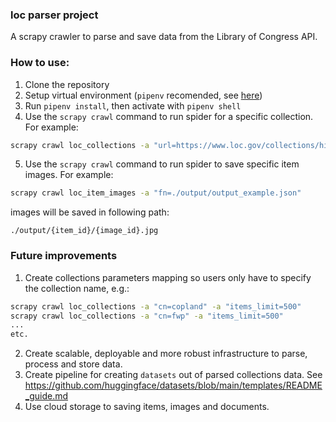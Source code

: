 ### loc parser project

A scrapy crawler to parse and save data from the Library of Congress API.

### How to use:

1. Clone the repository
2. Setup virtual environment (`pipenv` recomended, see [here](https://pipenv.pypa.io/en/latest/))
3. Run `pipenv install`, then activate with `pipenv shell`
4. Use the `scrapy crawl` command to run spider for a specific collection. For example:

```bash
scrapy crawl loc_collections -a "url=https://www.loc.gov/collections/historic-american-buildings-landscapes-and-engineering-records/?c=150&at!=content,pages&fo=json" -a "items_limit=500"
```
5. Use the `scrapy crawl` command to run spider to save specific item images. For example:
```bash
scrapy crawl loc_item_images -a "fn=./output/output_example.json"
```
images will be saved in following path:
```
./output/{item_id}/{image_id}.jpg
```

### Future improvements
1. Create collections parameters mapping so users only have to specify the collection name, e.g.:
```bash
scrapy crawl loc_collections -a "cn=copland" -a "items_limit=500"
scrapy crawl loc_collections -a "cn=fwp" -a "items_limit=500"
...
etc.
```
2. Create scalable, deployable and more robust infrastructure to parse, process and store data.
3. Create pipeline for creating `datasets` out of parsed collections data. See https://github.com/huggingface/datasets/blob/main/templates/README_guide.md
4. Use cloud storage to saving items, images and documents.
